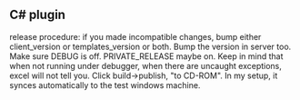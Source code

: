 ## C# plugin

release procedure:
	if you made incompatible changes, bump either client_version or templates_version or both. Bump the version in server too. Make sure DEBUG is off. PRIVATE_RELEASE maybe on. Keep in mind that when not running under debugger, when there are uncaught exceptions, excel will not tell you. Click build->publish, "to CD-ROM". In my setup, it synces automatically to the test windows machine.
